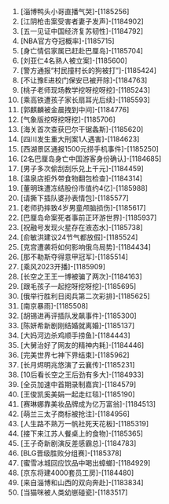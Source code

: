 
1. [淄博鸭头小哥直播气哭]-[1185256]
1. [江阴枪击案受害者妻子发声]-[1184902]
1. [五一见证中国经济复苏韧性]-[1184792]
1. [NBA官方夺冠概率]-[1185715]
1. [身亡情侣家属已赶赴巴厘岛]-[1185704]
1. [刘亚仁4名熟人被立案]-[1185600]
1. [警方通报“村民撞村长的狗被打”]-[1185424]
1. [不让豫E进校门保安已被开除]-[1184763]
1. [桃子老师现场教学挖呀挖呀挖]-[1185243]
1. [乘高铁遭孩子家长扇耳光后续]-[1185593]
1. [郭麒麟被金晨拽到中间]-[1184776]
1. [气象版挖呀挖呀挖]-[1185706]
1. [海关首次查获巴尔干锯螽斯]-[1185620]
1. [四川发生重大刑案1人遇害]-[1184623]
1. [西湖景区通报1500元捞手机事件]-[1185250]
1. [2名巴厘岛身亡中国游客身份确认]-[1184685]
1. [男子多次偷刮刮乐兑上千元]-[1184459]
1. [温泉店拒外带食物翻包检查]-[1184314]
1. [董明珠遭冻结股份市值约4亿]-[1185988]
1. [请撕下插队婆孙表情包]-[1185577]
1. [老师扔摔致4岁男童颅脑损伤]-[1185617]
1. [巴厘岛命案死者事前正环游世界]-[1185937]
1. [祝融号发现火星存在液态水]-[1185738]
1. [俞敏洪建议24节气都放假]-[1185524]
1. [克宫遭袭将如何影响俄乌局势]-[1184434]
1. [那不勒斯夺得意甲冠军]-[1185514]
1. [乘风2023开播]-[1185909]
1. [长空之王王一博被骗了两次]-[1184163]
1. [跟毛孩子一起挖呀挖呀挖]-[1185695]
1. [俄举行胜利日阅兵第二次彩排]-[1185625]
1. [南京暴雨]-[1185508]
1. [胡锡进再评插队发飙事件]-[1185300]
1. [陈妍希新剧刚结婚就离婚]-[1185137]
1. [大妈河边杀鸡顺手捞鱼]-[1184443]
1. [大舅治好了网友的精神内耗]-[1184446]
1. [完美世界七神下界结束]-[1185962]
1. [长月烬明兆悠演了云襄传]-[1185231]
1. [10后看长空之王后劲有多大]-[1184933]
1. [全员加速中首期录制嘉宾]-[1184579]
1. [王俊凯奚美娟一起走红毯]-[1185190]
1. [赛琳娜靠美妆品牌成为亿万富翁]-[1184513]
1. [萌兰三太子商标被抢注]-[1184956]
1. [人生路不熟万一帆社死天花板]-[1185319]
1. [接下来江苏人餐桌上的食物]-[1185365]
1. [王子奇新剧演反差感霸总]-[1184783]
1. [BLG晋级胜败分组赛]-[1185378]
1. [蜜雪冰城回应饮品中喝出蟑螂]-[1184929]
1. [京东将建4000套员工房]-[1184480]
1. [来自淄博和山西的双向奔赴]-[1183834]
1. [当猫咪被人类幼崽碰瓷]-[1183517]
